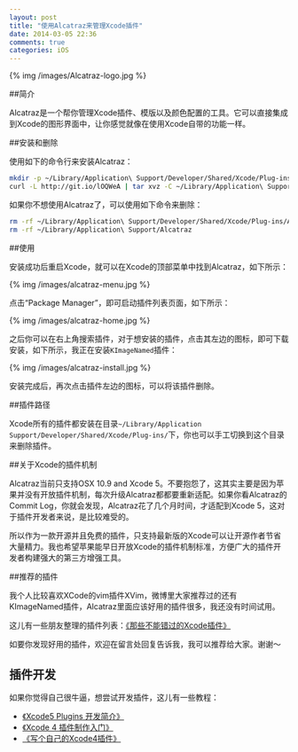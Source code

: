 ```yaml
---
layout: post
title: "使用Alcatraz来管理Xcode插件"
date: 2014-03-05 22:36
comments: true
categories: iOS
---
```


{% img /images/Alcatraz-logo.jpg %}

##简介

Alcatraz是一个帮你管理Xcode插件、模版以及颜色配置的工具。它可以直接集成到Xcode的图形界面中，让你感觉就像在使用Xcode自带的功能一样。

##安装和删除

使用如下的命令行来安装Alcatraz：

``` bash
mkdir -p ~/Library/Application\ Support/Developer/Shared/Xcode/Plug-ins;
curl -L http://git.io/lOQWeA | tar xvz -C ~/Library/Application\ Support/Developer/Shared/Xcode/Plug-ins

```

如果你不想使用Alcatraz了，可以使用如下命令来删除：

``` bash
rm -rf ~/Library/Application\ Support/Developer/Shared/Xcode/Plug-ins/Alcatraz.xcplugin
rm -rf ~/Library/Application\ Support/Alcatraz
```

<!-- more -->

##使用

安装成功后重启Xcode，就可以在Xcode的顶部菜单中找到Alcatraz，如下所示：

{% img /images/alcatraz-menu.jpg %}

点击“Package Manager”，即可启动插件列表页面，如下所示：

{% img /images/alcatraz-home.jpg %}


之后你可以在右上角搜索插件，对于想安装的插件，点击其左边的图标，即可下载安装，如下所示，我正在安装`KImageNamed`插件：

{% img /images/alcatraz-install.jpg %}


安装完成后，再次点击插件左边的图标，可以将该插件删除。

##插件路径

Xcode所有的插件都安装在目录`~/Library/Application Support/Developer/Shared/Xcode/Plug-ins/`下，你也可以手工切换到这个目录来删除插件。


##关于Xcode的插件机制

Alcatraz当前只支持OSX 10.9 and Xcode 5。不要抱怨了，这其实主要是因为苹果并没有开放插件机制，每次升级Alcatraz都都要重新适配。如果你看Alcatraz的Commit Log，你就会发现，Alcatraz花了几个月时间，才适配到Xcode 5，这对于插件开发者来说，是比较难受的。

所以作为一款开源并且免费的插件，只支持最新版的Xcode可以让开源作者节省大量精力。我也希望苹果能早日开放Xcode的插件机制标准，方便广大的插件开发者构建强大的第三方增强工具。


##推荐的插件

我个人比较喜欢XCode的vim插件XVim，微博里大家推荐过的还有KImageNamed插件，Alcatraz里面应该好用的插件很多，我还没有时间试用。

这儿有一些朋友整理的插件列表：[《那些不能错过的Xcode插件》](http://www.cocoachina.com/applenews/devnews/2013/0918/7022.html)

如要你发现好用的插件，欢迎在留言处回复告诉我，我可以推荐给大家。谢谢～

## 插件开发

如果你觉得自己很牛逼，想尝试开发插件，这儿有一些教程：

 * [《Xcode5 Plugins 开发简介》](http://studentdeng.github.io/blog/2014/02/21/xcode-plugin-fun/)
 * [《Xcode 4 插件制作入门》](http://onevcat.com/2013/02/xcode-plugin/)
 * [《写个自己的Xcode4插件》](http://joeyio.com/ios/2013/07/25/write_xcode4_plugin_of_your_own/)

